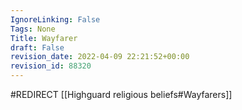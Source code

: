 ```yaml
---
IgnoreLinking: False
Tags: None
Title: Wayfarer
draft: False
revision_date: 2022-04-09 22:21:52+00:00
revision_id: 88320
---
```


#REDIRECT [[Highguard religious beliefs#Wayfarers]]
